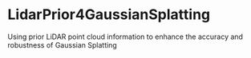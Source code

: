# LidarPrior4GaussianSplatting
Using prior LiDAR point cloud information to enhance the accuracy and robustness of Gaussian Splatting

